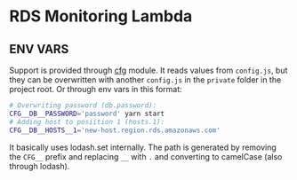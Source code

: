 # RDS Monitoring Lambda

## ENV VARS

Support is provided through [cfg](https://github.com/smartprix/cfg) module. It reads values from `config.js`, but they can be overwritten with another `config.js` in the `private` folder in the project root. Or through env vars in this format:

```sh
# Overwriting password (db.password):
CFG__DB__PASSWORD='password' yarn start
# Adding host to posiition 1 (hosts.1):
CFG__DB__HOSTS__1='new-host.region.rds.amazonaws.com'
```

It basically uses lodash.set internally. The path is generated by removing the `CFG__` prefix and replacing `__` with `.` and converting to camelCase (also through lodash).
 